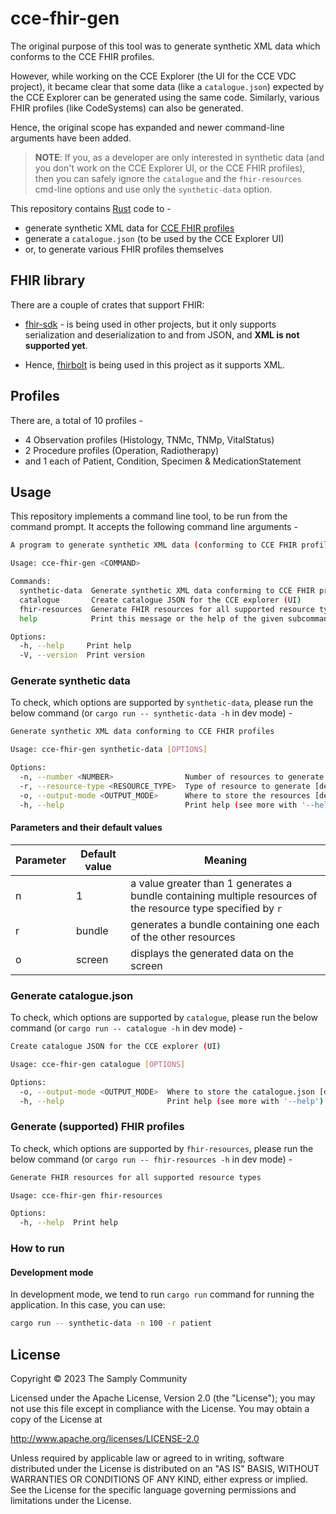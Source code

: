 # cce-fhir-gen

The original purpose of this tool was to generate synthetic XML data which conforms to the CCE FHIR profiles.

However, while working on the CCE Explorer (the UI for the CCE VDC project), it became clear that some data (like a `catalogue.json`) expected by the CCE Explorer can be generated using the same code. Similarly, various FHIR profiles (like CodeSystems) can also be generated.

Hence, the original scope has expanded and newer command-line arguments have been added.

> **NOTE**: If you, as a developer are only interested in synthetic data (and you don't work on the CCE Explorer UI, or the CCE FHIR profiles), then you can safely ignore the `catalogue` and the `fhir-resources` cmd-line options and use only the `synthetic-data` option.

This repository contains [Rust](https://www.rust-lang.org/) code to -
- generate synthetic XML data for [CCE FHIR profiles](https://simplifier.net/cce) 
- generate a `catalogue.json` (to be used by the CCE Explorer UI)
- or, to generate various FHIR profiles themselves

## FHIR library

There are a couple of crates that support FHIR:

- [fhir-sdk](https://docs.rs/fhir-sdk/latest/fhir_sdk/) - is being used in other projects, but it only supports serialization and deserialization to and from JSON, and **XML is not supported yet**.

- Hence, [fhirbolt](https://github.com/lschmierer/fhirbolt) is being used in this project as it supports XML.

## Profiles

There are, a total of 10 profiles -

- 4 Observation profiles (Histology, TNMc, TNMp, VitalStatus)
- 2 Procedure profiles (Operation, Radiotherapy)
- and 1 each of Patient, Condition, Specimen & MedicationStatement

## Usage

This repository implements a command line tool, to be run from the command prompt. It accepts the following command line arguments -

```sh
A program to generate synthetic XML data (conforming to CCE FHIR profiles), or catalogue JSON for the CCE explorer (UI) or FHIR resources for all supported resource types

Usage: cce-fhir-gen <COMMAND>

Commands:
  synthetic-data  Generate synthetic XML data conforming to CCE FHIR profiles
  catalogue       Create catalogue JSON for the CCE explorer (UI)
  fhir-resources  Generate FHIR resources for all supported resource types
  help            Print this message or the help of the given subcommand(s)

Options:
  -h, --help     Print help
  -V, --version  Print version
```

### Generate synthetic data

To check, which options are supported by `synthetic-data`, please run the below command (or `cargo run -- synthetic-data -h` in dev mode) -

```sh
Generate synthetic XML data conforming to CCE FHIR profiles

Usage: cce-fhir-gen synthetic-data [OPTIONS]

Options:
  -n, --number <NUMBER>                Number of resources to generate [default: 1]
  -r, --resource-type <RESOURCE_TYPE>  Type of resource to generate [default: bundle] [possible values: bundle, patient, condition, specimen, observation-histology, observation-vital-status, observation-tn-mc, procedure-radiotherapy, procedure-operation, systemic-therapy-medication-statement]
  -o, --output-mode <OUTPUT_MODE>      Where to store the resources [default: screen] [possible values: screen, file, api-call]
  -h, --help                           Print help (see more with '--help')
```

#### Parameters and their default values

| Parameter | Default value | Meaning |
|-----------|---------------|---------|
| n | 1 | a value greater than 1 generates a bundle containing multiple resources of the resource type specified by `r` |
| r | bundle | generates a bundle containing one each of the other resources |
| o | screen | displays the generated data on the screen |

### Generate catalogue.json

To check, which options are supported by `catalogue`, please run the below command (or `cargo run -- catalogue -h` in dev mode) -

```sh
Create catalogue JSON for the CCE explorer (UI)

Usage: cce-fhir-gen catalogue [OPTIONS]

Options:
  -o, --output-mode <OUTPUT_MODE>  Where to store the catalogue.json [default: screen] [possible values: screen, file, api-call]
  -h, --help                       Print help (see more with '--help')
```

### Generate (supported) FHIR profiles

To check, which options are supported by `fhir-resources`, please run the below command (or `cargo run -- fhir-resources -h` in dev mode) -

```sh
Generate FHIR resources for all supported resource types

Usage: cce-fhir-gen fhir-resources

Options:
  -h, --help  Print help
```

### How to run

#### Development mode

In development mode, we tend to run `cargo run` command for running the application. In this case, you can use:

```sh
cargo run -- synthetic-data -n 100 -r patient
```

## License

Copyright © 2023 The Samply Community

Licensed under the Apache License, Version 2.0 (the "License"); you may not use this file except in compliance with the License. You may obtain a copy of the License at

http://www.apache.org/licenses/LICENSE-2.0

Unless required by applicable law or agreed to in writing, software distributed under the License is distributed on an "AS IS" BASIS, WITHOUT WARRANTIES OR CONDITIONS OF ANY KIND, either express or implied. See the License for the specific language governing permissions and limitations under the License.
